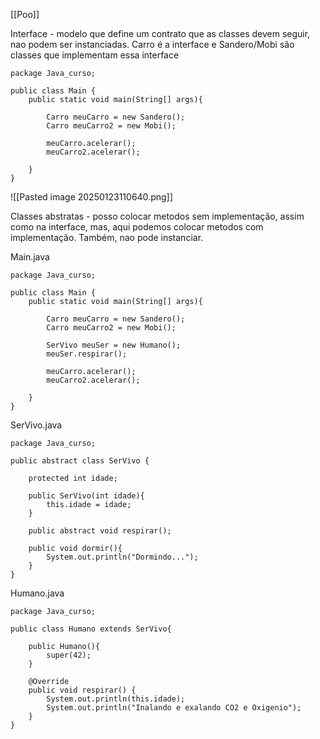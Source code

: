 [[Poo]]

Interface - modelo que define um contrato que as classes devem seguir, nao podem ser instanciadas.
Carro é a interface e Sandero/Mobi são classes que implementam essa interface


```
package Java_curso;  
  
public class Main {  
    public static void main(String[] args){  
  
        Carro meuCarro = new Sandero();  
        Carro meuCarro2 = new Mobi();  
  
        meuCarro.acelerar();  
        meuCarro2.acelerar();  
  
    }  
}
```

![[Pasted image 20250123110640.png]]

Classes abstratas - posso colocar metodos sem implementação, assim como na interface, mas, aqui podemos colocar metodos com implementação. Também, nao pode instanciar.

Main.java
```
package Java_curso;  
  
public class Main {  
    public static void main(String[] args){  
  
        Carro meuCarro = new Sandero();  
        Carro meuCarro2 = new Mobi();  
  
        SerVivo meuSer = new Humano();  
        meuSer.respirar();  
  
        meuCarro.acelerar();  
        meuCarro2.acelerar();  
  
    }  
}
```

SerVivo.java
```
package Java_curso;  
  
public abstract class SerVivo {  
  
    protected int idade;  
  
    public SerVivo(int idade){  
        this.idade = idade;  
    }  
  
    public abstract void respirar();  
  
    public void dormir(){  
        System.out.println("Dormindo...");  
    }  
}
```

Humano.java
```
package Java_curso;  
  
public class Humano extends SerVivo{  
  
    public Humano(){  
        super(42);  
    }  
  
    @Override  
    public void respirar() {  
        System.out.println(this.idade);  
        System.out.println("Inalando e exalando CO2 e Oxigenio");  
    }  
}
```

